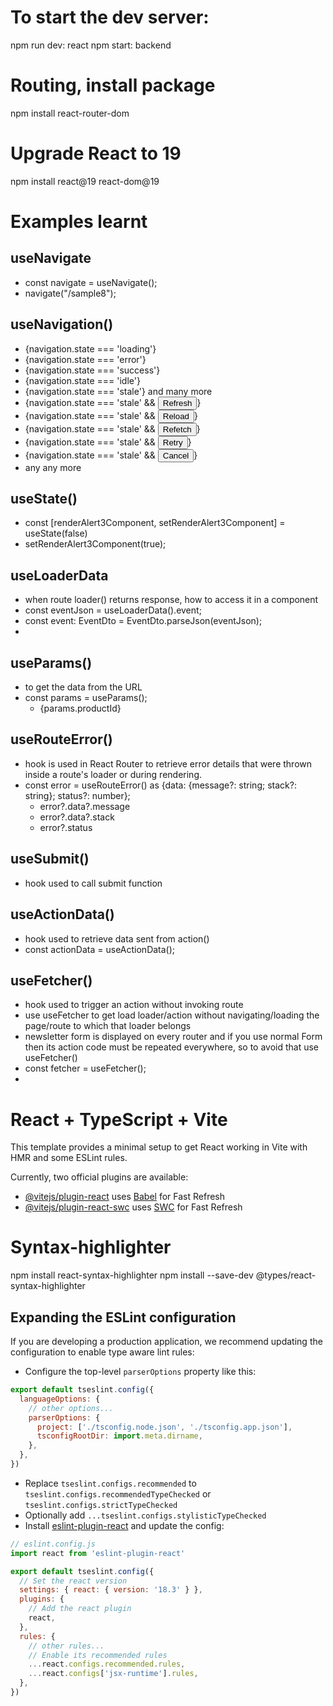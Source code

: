 # To start the dev server:
npm run dev: react
npm start: backend

# Routing, install package
npm install react-router-dom

# Upgrade React to 19
npm install react@19 react-dom@19

# Examples learnt
## useNavigate
- const navigate = useNavigate();
- navigate("/sample8");

## useNavigation()
- {navigation.state === 'loading'}
- {navigation.state === 'error'}
- {navigation.state === 'success'}
- {navigation.state === 'idle'}
- {navigation.state === 'stale'} and many more
- {navigation.state === 'stale' && <button onClick={navigation.refresh}>Refresh</button>}
- {navigation.state === 'stale' && <button onClick={navigation.reload}>Reload</button>}
- {navigation.state === 'stale' && <button onClick={navigation.refetch}>Refetch</button>}
- {navigation.state === 'stale' && <button onClick={navigation.retry}>Retry</button>}
- {navigation.state === 'stale' && <button onClick={navigation.cancel}>Cancel</button>}
- any any more

## useState()
- const [renderAlert3Component, setRenderAlert3Component] = useState(false)
- setRenderAlert3Component(true);

## useLoaderData
- when route loader() returns response, how to access it in a component
-  const eventJson = useLoaderData().event;
-  const event: EventDto = EventDto.parseJson(eventJson);
- 
## useParams()
- to get the data from the URL
- const params = useParams();
    - {params.productId}

## useRouteError()
- hook is used in React Router to retrieve error details that were thrown inside a route's loader or during rendering.
- const error = useRouteError() as {data: {message?: string; stack?: string}; status?: number};
  - error?.data?.message
  - error?.data?.stack
  - error?.status

## useSubmit()
- hook used to call submit function

## useActionData()
- hook used to retrieve data sent from action()
- const actionData = useActionData();

## useFetcher()
- hook used to trigger an action without invoking route
- use useFetcher to get load loader/action without navigating/loading the page/route to which that loader belongs
- newsletter form is displayed on every router and if you use normal Form then its action code must be repeated everywhere, so to avoid that use useFetcher()
- const fetcher = useFetcher();
- 
# React + TypeScript + Vite

This template provides a minimal setup to get React working in Vite with HMR and some ESLint rules.

Currently, two official plugins are available:

- [@vitejs/plugin-react](https://github.com/vitejs/vite-plugin-react/blob/main/packages/plugin-react/README.md) uses [Babel](https://babeljs.io/) for Fast Refresh
- [@vitejs/plugin-react-swc](https://github.com/vitejs/vite-plugin-react-swc) uses [SWC](https://swc.rs/) for Fast Refresh

# Syntax-highlighter
npm install react-syntax-highlighter
npm install --save-dev @types/react-syntax-highlighter

## Expanding the ESLint configuration

If you are developing a production application, we recommend updating the configuration to enable type aware lint rules:

- Configure the top-level `parserOptions` property like this:

```js
export default tseslint.config({
  languageOptions: {
    // other options...
    parserOptions: {
      project: ['./tsconfig.node.json', './tsconfig.app.json'],
      tsconfigRootDir: import.meta.dirname,
    },
  },
})
```

- Replace `tseslint.configs.recommended` to `tseslint.configs.recommendedTypeChecked` or `tseslint.configs.strictTypeChecked`
- Optionally add `...tseslint.configs.stylisticTypeChecked`
- Install [eslint-plugin-react](https://github.com/jsx-eslint/eslint-plugin-react) and update the config:

```js
// eslint.config.js
import react from 'eslint-plugin-react'

export default tseslint.config({
  // Set the react version
  settings: { react: { version: '18.3' } },
  plugins: {
    // Add the react plugin
    react,
  },
  rules: {
    // other rules...
    // Enable its recommended rules
    ...react.configs.recommended.rules,
    ...react.configs['jsx-runtime'].rules,
  },
})
```